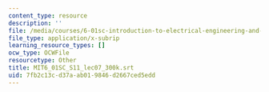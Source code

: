```yaml
---
content_type: resource
description: ''
file: /media/courses/6-01sc-introduction-to-electrical-engineering-and-computer-science-i-spring-2011/7fb2c13cd37aab019846d2667ced5edd_MIT6_01SC_S11_lec07_300k.srt
file_type: application/x-subrip
learning_resource_types: []
ocw_type: OCWFile
resourcetype: Other
title: MIT6_01SC_S11_lec07_300k.srt
uid: 7fb2c13c-d37a-ab01-9846-d2667ced5edd
---
```

